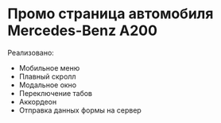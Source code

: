 # Промо страница автомобиля Mercedes-Benz A200

Реализовано:

- Мобильное меню
- Плавный скролл
- Модальное окно
- Переключение табов
- Аккордеон
- Отправка данных формы на сервер
